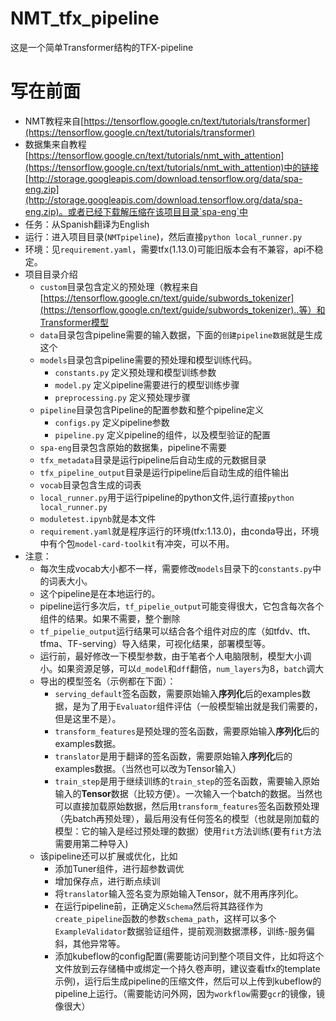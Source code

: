 # NMT_tfx_pipeline
这是一个简单Transformer结构的TFX-pipeline

# 写在前面

+ NMT教程来自[https://tensorflow.google.cn/text/tutorials/transformer](https://tensorflow.google.cn/text/tutorials/transformer)<br/>
+ 数据集来自教程[https://tensorflow.google.cn/text/tutorials/nmt_with_attention](https://tensorflow.google.cn/text/tutorials/nmt_with_attention)中的链接[http://storage.googleapis.com/download.tensorflow.org/data/spa-eng.zip](http://storage.googleapis.com/download.tensorflow.org/data/spa-eng.zip)。或者已经下载解压缩在该项目目录`spa-eng`中<br/>
+ 任务：从Spanish翻译为English<br/>
+ 运行：进入项目目录(`NMTpipeline`)，然后直接`python local_runner.py`
+ 环境：见`requirement.yaml`，需要tfx(1.13.0)可能旧版本会有不兼容，api不稳定。
+ 项目目录介绍
    + `custom`目录包含定义的预处理（教程来自[https://tensorflow.google.cn/text/guide/subwords_tokenizer](https://tensorflow.google.cn/text/guide/subwords_tokenizer)..等）和Transformer模型
    + `data`目录包含pipeline需要的输入数据，下面的`创建pipeline数据`就是生成这个
    + `models`目录包含pipeline需要的预处理和模型训练代码。
        + `constants.py` 定义预处理和模型训练参数
        + `model.py` 定义pipeline需要进行的模型训练步骤
        + `preprocessing.py` 定义预处理步骤
    + `pipeline`目录包含Pipeline的配置参数和整个pipeline定义
        + `configs.py` 定义pipeline参数
        + `pipeline.py` 定义pipeline的组件，以及模型验证的配置
    + `spa-eng`目录包含原始的数据集，pipeline不需要
    + `tfx_metadata`目录是运行pipeline后自动生成的元数据目录
    + `tfx_pipeline_output`目录是运行pipeline后自动生成的组件输出
    + `vocab`目录包含生成的词表
    + `local_runner.py`用于运行pipeline的python文件,运行直接`python local_runner.py`
    + `moduletest.ipynb`就是本文件
    + `requirement.yaml`就是程序运行的环境(tfx:1.13.0)，由conda导出，环境中有个包`model-card-toolkit`有冲突，可以不用。
+ 注意：
    + 每次生成vocab大小都不一样，需要修改`models`目录下的`constants.py`中的词表大小。
    + 这个pipeline是在本地运行的。
    + pipeline运行多次后，`tf_pipelie_output`可能变得很大，它包含每次各个组件的结果。如果不需要，整个删除
    + `tf_pipelie_output`运行结果可以结合各个组件对应的库（如tfdv、tft、tfma、TF-serving）导入结果，可视化结果，部署模型等。
    + 运行前，最好修改一下模型参数，由于笔者个人电脑限制，模型大小调小。如果资源足够，可以`d_model`和`dff`翻倍，`num_layers`为8，`batch`调大
    + 导出的模型签名（示例都在下面）：
        + `serving_default`签名函数，需要原始输入**序列化**后的examples数据，是为了用于`Evaluator`组件评估（一般模型输出就是我们需要的，但是这里不是）。
        + `transform_features`是预处理的签名函数，需要原始输入**序列化**后的examples数据。
        + `translator`是用于翻译的签名函数，需要原始输入**序列化**后的examples数据。（当然也可以改为Tensor输入）
        + `train_step`是用于继续训练的`train_step`的签名函数，需要输入原始输入的**Tensor**数据（比较方便）。一次输入一个batch的数据。当然也可以直接加载原始数据，然后用`transform_features`签名函数预处理（先batch再预处理），最后用没有任何签名的模型（也就是刚加载的模型：它的输入是经过预处理的数据）使用`fit`方法训练(要有`fit`方法需要用第二种导入)
    + 该pipeline还可以扩展或优化，比如
        + 添加Tuner组件，进行超参数调优
        + 增加保存点，进行断点续训
        + 将`translator`输入签名变为原始输入Tensor，就不用再序列化。
        + 在运行pipeline前，正确定义`Schema`然后将其路径作为`create_pipeline`函数的参数`schema_path`，这样可以多个`ExampleValidator`数据验证组件，提前观测数据漂移，训练-服务偏斜，其他异常等。
        + 添加kubeflow的config配置(需要能访问到整个项目文件，比如将这个文件放到云存储桶中或绑定一个持久卷声明，建议查看tfx的template示例)，运行后生成pipeline的压缩文件，然后可以上传到kubeflow的pipeline上运行。（需要能访问外网，因为`workflow`需要`gcr`的镜像，镜像很大）
